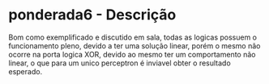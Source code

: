 # ponderada6 - Descrição
Bom como exemplificado e discutido em sala, todas as logicas possuem o funcionamento pleno, devido a ter uma solução linear, porém o mesmo não ocorre na porta logica XOR, devido ao mesmo ter um comportamento não linear, o que para um unico perceptron é inviavel obter o resultado esperado.
